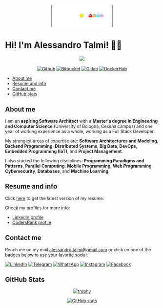 <div align="center">
<img src="./img/pacman.gif" width="200px">
</div>

# Hi! I'm Alessandro Talmi! 👨‍💻
<div align="center">
<img src="https://cr-ss-service.azurewebsites.net/api/ScreenShot?widget=summary&username=tale152&branding=false&badges=0" width="400px">

[![Github](https://img.shields.io/badge/GitHub-100000?style=for-the-badge&logo=github&logoColor=white)](https://github.com/Tale152)
[![Bitbucket](https://img.shields.io/badge/Bitbucket-0747a6?style=for-the-badge&logo=bitbucket&logoColor=white)](https://bitbucket.org/Tale97/)
[![Gitlab](https://img.shields.io/badge/GitLab-330F63?style=for-the-badge&logo=gitlab&logoColor=white)](https://gitlab.com/Tale152)
[![DockerHub](https://img.shields.io/badge/Docker_Hub-100000?style=for-the-badge&logo=Docker&logoColor=white&labelColor=0db7ed&color=0db7ed)](https://hub.docker.com/u/alessandrotalmi)

</div>

- [About me](#about-me)
- [Resume and info](#resume-and-info)
- [Contact me](#contact-me)
- [GitHub stats](#github-stats)

## About me
I am an __aspiring Software Architect__ with a __Master's degree in Engineering and Computer Science__ (University of Bologna, Cesena campus) and one year of working experience as a whole, working as a Full Stack Developer.

My strongest areas of expertise are: __Software Architectures and Modeling__, __Backend Programming__, __Distributed Systems__, __Big Data__, __DevOps__, __Embedded Programming (IoT)__, and __Project Management__.

I also studied the following disciplines: __Programming Paradigms and Patterns__, __Parallel Computing__, __Mobile Programming__, __Web Programming__, __Cybersecurity__, __Databases__, and __Machine Learning__.

## Resume and info
Click [here](https://drive.google.com/file/d/1EClO9C7CczrIoYQ17qDU5AXPG-S8Qr5B/view) to get the latest version of my resume.

Check my profiles for more info:
- [LinkedIn profile](https://www.linkedin.com/in/alessandro-talmi)
- [CodersRank profile](https://profile.codersrank.io/user/tale152)

## Contact me
Reach me on my mail alessandro.talmi@gmail.com or click on one of the badges below to use your favorite social:

[![LinkedIn](https://img.shields.io/badge/linkedin-%230077B5.svg?style=for-the-badge&logo=linkedin&logoColor=white)](https://www.linkedin.com/in/alessandro-talmi)
[![Telegram](https://img.shields.io/badge/Telegram-2CA5E0?style=for-the-badge&logo=telegram&logoColor=white)](https://t.me/aletalmi)
[![WhatsApp](https://img.shields.io/badge/WhatsApp-25D366?style=for-the-badge&logo=whatsapp&logoColor=white)](https://wa.me/393336137981)
[![Instagram](https://img.shields.io/badge/Instagram-%23E4405F.svg?style=for-the-badge&logo=Instagram&logoColor=white)](https://www.instagram.com/ale.talmi/)
[![Facebook](https://img.shields.io/badge/Facebook-%231877F2.svg?style=for-the-badge&logo=Facebook&logoColor=white)](https://www.facebook.com/alessandro.talmi/)

## GitHub Stats
<div align="center">

[![trophy](https://github-profile-trophy.vercel.app/?username=Tale152&theme=darkhub&title=MultiLanguage,Commits,PullRequest,Repositories,Followers,Stars&colum=1&margin-w=5&margin-h=5)](https://github.com/ryo-ma/github-profile-trophy)

[![GitHub stats](https://github-readme-stats.vercel.app/api?username=Tale152&show_icons=true&count_private=true&theme=dark)](https://github.com/anuraghazra/github-readme-stats)

</div>

<!--
**Tale152/Tale152** is a ✨ _special_ ✨ repository because its `README.md` (this file) appears on your GitHub profile.

Here are some ideas to get you started:

- 🔭 I’m currently working on ...
- 🌱 I’m currently learning ...
- 👯 I’m looking to collaborate on ...
- 🤔 I’m looking for help with ...
- 💬 Ask me about ...
- 📫 How to reach me: ...
- 😄 Pronouns: ...
- ⚡ Fun fact: ...
-->
